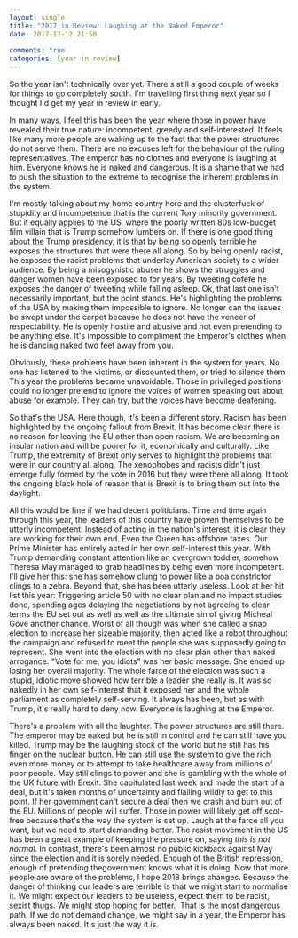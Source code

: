 ```yaml
---  
layout: single  
title: "2017 in Review: Laughing at the Naked Emperor"  
date: 2017-12-12 21:50  
  
comments: true  
categories: [year in review]  
---  
```

So the year isn't technically over yet. There's still a good couple of weeks for things to go completely south. I'm travelling first thing next year so I thought I'd get my year in review in early.  

In many ways, I feel this has been the year where those in power have revealed their true nature: incompetent, greedy and self-interested. It feels like many more people are waking up to the fact that the power structures do not serve them. There are no excuses left for the behaviour of the ruling representatives. The emperor has no clothes and everyone is laughing at him. Everyone knows he is naked and dangerous. It is a shame that we had to push the situation to the extreme to recognise the inherent problems in the system.  

<!--more-->
I'm mostly talking about my home country here and the clusterfuck of stupidity and incompetence that is the current Tory minority government. But it equally applies to the US, where the poorly written 80s low-budget film villain that is Trump somehow lumbers on. If there is one good thing about the Trump presidency, it is that by being so openly terrible he exposes the structures that were there all along. So by being openly racist, he exposes the racist problems that underlay American society to a wider audience. By being a misogynistic abuser he shows the struggles and danger women have been exposed to for years. By tweeting cofefe he exposes the danger of tweeting while falling asleep. Ok, that last one isn't necessarily important, but the point stands. He's highlighting the problems of the USA by making them impossible to ignore. No longer can the issues be swept under the carpet because he does not have the veneer of respectability. He is openly hostile and abusive and not even pretending to be anything else. It's impossible to compliment the Emperor's clothes when he is dancing naked two feet away from you.  

Obviously, these problems have been inherent in the system for years. No one has listened to the victims, or discounted them, or tried to silence them. This year the problems became unavoidable. Those in privileged positions could no longer pretend to ignore the voices of women speaking out about abuse for example. They can try, but the voices have become deafening.  

So that's the USA. Here though, it's been a different story. Racism has been highlighted by the ongoing fallout from Brexit. It has become clear there is no reason for leaving the EU other than open racism. We are becoming an insular nation and will be poorer for it, economically and culturally. Like Trump, the extremity of Brexit only serves to highlight the problems that were in our country all along. The xenophobes and racists didn't just emerge fully formed by the vote in 2016 but they were there all along. It took the ongoing black hole of reason that is Brexit is to bring them out into the daylight.  

All this would be fine if we had decent politicians. Time and time again through this year, the leaders of this country have proven themselves to be utterly incompetent. Instead of acting in the nation's interest, it is clear they are working for their own end. Even the Queen has offshore taxes. Our Prime Minister has entirely acted in her own self-interest this year. With Trump demanding constant attention like an overgrown toddler, somehow Theresa May managed to grab headlines by being even more incompetent. I'll give her this: she has somehow clung to power like a boa constrictor clings to a zebra. Beyond that, she has been utterly useless. Look at her hit list this year: Triggering article 50 with no clear plan and no impact studies done, spending ages delaying the negotiations by not agreeing to clear terms the EU set out as well as well as the ultimate sin of giving Micheal Gove another chance. Worst of all though was when she called a snap election to increase her sizeable majority, then acted like a robot throughout the campaign and refused to meet the people she was supposedly going to represent. She went into the election with no clear plan other than naked arrogance. "Vote for me, you idiots" was her basic message. She ended up losing her overall majority. The whole farce of the election was such a stupid, idiotic move showed how terrible a leader she really is. It was so nakedly in her own self-interest that it exposed her and the whole parliament as completely self-serving. It always has been, but as with Trump, it's really hard to deny now. Everyone is laughing at the Emperor.  

There's a problem with all the laughter. The power structures are still there. The emperor may be naked but he is still in control and he can still have you killed. Trump may be the laughing stock of the world but he still has his finger on the nuclear button. He can still use the system to give the rich even more money or to attempt to take healthcare away from millions of poor people. May still clings to power and she is gambling with the whole of the UK future with Brexit. She capitulated last week and made the start of a deal, but it's taken months of uncertainty and flailing wildly to get to this point. If her government can't secure a deal then we crash and burn out of the EU. Millions of people will suffer. Those in power will likely get off scot-free because that's the way the system is set up. Laugh at the farce all you want, but we need to start demanding better. The resist movement in the US has been a great example of keeping the pressure on, saying *this is not normal.* In contrast, there's been almost no public kickback against May since the election and it is sorely needed. Enough of the British repression, enough of pretending thegovernment knows what it is doing. Now that more people are aware of the problems, I hope 2018 brings changes. Because the danger of thinking our leaders are terrible is that we might start to normalise it. We might expect our leaders to be useless, expect them to be racist, sexist thugs. We might stop hoping for better.  That is the most dangerous path. If we do not demand change, we might say in a year, the Emperor has always been naked. It's just the way it is.  
